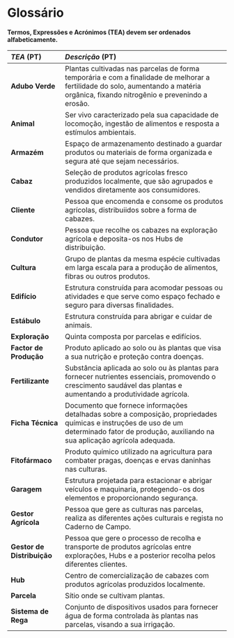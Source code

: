 # Glossário

**Termos, Expressões e Acrónimos (TEA) devem ser ordenados alfabeticamente.**

| **_TEA_** (PT) 	           | **_Descrição_** (PT)                                                                                                                                                                           |                                       
|:---------------------------|:-----------------------------------------------------------------------------------------------------------------------------------------------------------------------------------------------|
| **Adubo Verde**            | Plantas cultivadas nas parcelas de forma temporária e com a finalidade de melhorar a fertilidade do solo, aumentando a matéria orgânica, fixando nitrogênio e prevenindo a erosão.             |
| **Animal**                 | Ser vivo caracterizado pela sua capacidade de locomoção, ingestão de alimentos e resposta a estímulos ambientais.                                                                              |
| **Armazém**                | Espaço de armazenamento destinado a guardar produtos ou materiais de forma organizada e segura até que sejam necessários.                                                                      |
| **Cabaz**                  | Seleção de produtos agrícolas fresco produzidos localmente, que são agrupados e vendidos diretamente aos consumidores.                                                                         |
| **Cliente**                | Pessoa que encomenda e consome os produtos agrícolas, distribuiidos sobre a forma de cabazes.                                                                                                  |
| **Condutor**               | Pessoa que recolhe os cabazes na exploração agrícola e deposita-os nos Hubs de distribuição.                                                                                                   |
| **Cultura**                | Grupo de plantas da mesma espécie cultivadas em larga escala para a produção de alimentos, fibras ou outros produtos.                                                                          |
| **Edifício**               | Estrutura construída para acomodar pessoas ou atividades e que serve como espaço fechado e seguro para diversas finalidades.                                                                   |
| **Estábulo**               | Estrutura construída para abrigar e cuidar de animais.                                                                                                                                         |
| **Exploração**             | Quinta composta por parcelas e edifícios.                                                                                                                                                      |
| **Factor de Produção**     | Produto aplicado ao solo ou às plantas que visa a sua nutrição e proteção contra doenças.                                                                                                      |
| **Fertilizante**           | Substância aplicada ao solo ou às plantas para fornecer nutrientes essenciais, promovendo o crescimento saudável das plantas e aumentando a produtividade agrícola.                            |
| **Ficha Técnica**          | Documento que fornece informações detalhadas sobre a composição, propriedades químicas e instruções de uso de um determinado fator de produção, auxiliando na sua aplicação agrícola adequada. |
| **Fitofármaco**            | Produto químico utilizado na agricultura para combater pragas, doenças e ervas daninhas nas culturas.                                                                                          |
| **Garagem**                | Estrutura projetada para estacionar e abrigar veículos e maquinaria, protegendo-os dos elementos e proporcionando segurança.                                                                   |
| **Gestor Agrícola**        | Pessoa que gere as culturas nas parcelas, realiza as diferentes ações culturais e regista no Caderno de Campo.                                                                                 |
| **Gestor de Distribuição** | Pessoa que gere o processo de recolha e transporte de produtos agrícolas entre explorações, Hubs e a posterior recolha pelos diferentes clientes.                                              |
| **Hub**                    | Centro de comercialização de cabazes com produtos agrícolas produzidos localmente.                                                                                                             |
| **Parcela**                | Sítio onde se cultivam plantas.                                                                                                                                                                |
| **Sistema de Rega**        | Conjunto de dispositivos usados para fornecer água de forma controlada às plantas nas parcelas, visando a sua irrigação.                                                                       |




